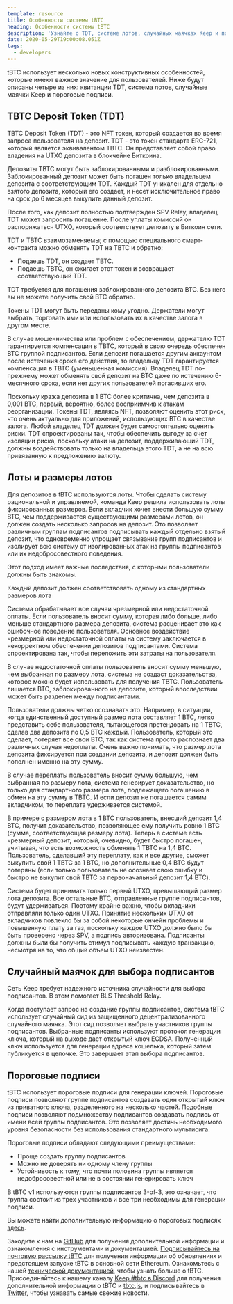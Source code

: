 ```yaml
---
template: resource
title: Особенности системы tBTC
heading: Особенности системы tBTC
description: 'Узнайте о TDT, системе лотов, случайных маячках Keep и пороговых подписях.'
date: 2020-05-29T19:00:08.051Z
tags:
  - developers
---
```

tBTC использует несколько новых конструктивных особенностей, которые имеют важное значение для пользователей. Ниже будут описаны четыре из них: квитанции TDT, система лотов, случайные маячки Keep и пороговые подписи.

## TBTC Deposit Token (TDT)

TBTC Deposit Token (TDT) - это NFT токен, который создается во время запроса пользователя на депозит. TDT - это токен стандарта ERC-721, который является эквивалентом TBTC. Он представляет собой право владения на UTXO депозита в блокчейне Биткоина.

Депозиты TBTC могут быть заблокированными и разблокированными. Заблокированный депозит может быть погашен только владельцем депозита с соответствующим TDT. Каждый TDT уникален для отдельно взятого депозита, который его создает, и несет исключительное право на срок до 6 месяцев выкупить данный депозит.

После того, как депозит полностью подтвержден SPV Relay, владелец TDT может запросить погашение. После уплаты комиссий он распоряжаться UTXO, который соответствует депозиту в Биткоин сети.

TDT и TBTC взаимозаменяемы; с помощью специального смарт-контракта можно обменять TDT на TBTC и обратно:

* Подаешь TDT, он создает TBTC.
* Подаешь TBTC, он сжигает этот токен и возвращает соответствующий TDT.

TDT требуется для погашения заблокированного депозита BTC. Без него вы не можете получить свой BTC обратно.

Токены TDT могут быть переданы кому угодно. Держатели могут выбрать, торговать ими или использовать их в качестве залога в другом месте.

В случае мошенничества или проблем с обеспечением, держателю TDT гарантируется компенсация в TBTC, который в свою очередь обеспечен BTC группой подписантов. Если депозит погашается другим аккаунтом после истечения срока его действия, то владельцу TDT гарантируется компенсация в TBTC (уменьшенная комиссия). Владелец TDT по-прежнему может обменять свой депозит на BTC даже по истечению 6-месячного срока, если нет других пользователей погасивших его.

Поскольку кража депозита в 1 BTC более критична, чем депозита в 0,001 BTC, первый, вероятно, более восприимчив к атакам реорганизации. Токены TDT, являясь NFT, позволяют оценить этот риск, что очень актуально для приложений, использующих BTC в качестве залога. Любой владелец TDT должен будет самостоятельно оценить риски. TDT спроектированы так, чтобы обеспечить выгоду за счет изоляции риска, поскольку атаки на депозит, поддерживающий TDT, должны воздействовать только на владельца этого TDT, а не на всю привязанную к предложению валюту.

## Лоты и размеры лотов

Для депозитов в tBTC используются лоты. Чтобы сделать систему рациональной и управляемой, команда Keep решила использовать лоты фиксированных размеров. Если вкладчик хочет внести большую сумму BTC, чем поддерживается существующими размерами лотов, он должен создать несколько запросов на депозит. Это позволяет различным группам подписантов подписывать каждый отдельно взятый депозит, что одновременно упрощает связывание групп подписантов и изолирует всю систему от изолированных атак на группы подписантов или их недобросовестного поведения.

Этот подход имеет важные последствия, с которыми пользователи должны быть знакомы.

Каждый депозит должен соответствовать одному из стандартных размеров лота

Система обрабатывает все случаи чрезмерной или недостаточной оплаты. Если пользователь вносит сумму, которая либо больше, либо меньше стандартного размера депозита, система расценивает это как ошибочное поведение пользователя. Основное воздействие чрезмерной или недостаточной оплаты на систему заключается в некорректном обеспечении депозитов подписантами. Система спроектирована так, чтобы переложить эти затраты на пользователя.

В случае недостаточной оплаты пользователь вносит сумму меньшую, чем выбранная по размеру лота, система не создаст доказательства, которое можно будет использовать для получения TBTC. Пользователь лишается BTC, заблокированного на депозите, который впоследствии может быть разделен между подписантами.

Пользователи должны четко осознавать это. Например, в ситуации, когда единственный доступный размер лота составляет 1 BTC, легко представить себе пользователя, пытающегося претендовать на 1 TBTC, сделав два депозита по 0,5 BTC каждый. Пользователь, который это сделает, потеряет все свои BTC, так как система просто распознает два различных случая недоплаты. Очень важно понимать, что размер лота депозита фиксируется при создании депозита, и депозит должен быть пополнен именно на эту сумму.

В случае переплаты пользователь вносит сумму большую, чем выбранная по размеру лота, система генерирует доказательство, но только для стандартного размера лота, подлежащего погашению в обмен на эту сумму в TBTC. И если депозит не погашается самим вкладчиком, то переплата удерживается системой.

В примере с размером лота в 1 BTC пользователь, внесший депозит 1,4 BTC, получит доказательство, позволяющее ему получить ровно 1 BTC (сумма, соответствующая размеру лота). Теперь в системе есть чрезмерный депозит, который, очевидно, будет быстро погашен, учитывая, что есть возможность обменять 1 TBTC на 1,4 BTC. Пользователь, сделавший эту переплату, как и все другие, сможет выкупить свой 1 TBTC за 1 BTC, но дополнительные 0,4 BTC будут потеряны (если только пользователь не осознает свою ошибку и быстро не выкупит свой TBTC за первоначальный депозит 1,4 BTC).

Система будет принимать только первый UTXO, превышающий размер лота депозита. Все остальные BTC, отправленные группе подписантов, будут удерживаться. Поэтому крайне важно, чтобы вкладчики отправляли только один UTXO. Принятие нескольких UTXO от вкладчиков повлекло бы за собой некоторые ончейн проблемы и повышенную плату за газ, поскольку каждое UTXO должно было бы быть проверено через SPV, а подпись авторизована. Подписанты должны были бы получить стимул подписывать каждую транзакцию, несмотря на то, что общий объем UTXO неизвестен.

## Случайный маячок для выбора подписантов

Сеть Keep требует надежного источника случайности для выбора подписантов. В этом помогает BLS Threshold Relay.

Когда поступает запрос на создание группы подписантов, система tBTC использует случайный сид из защищенного децентрализованного случайного маячка. Этот сид позволяет выбрать участников группы подписантов. Выбранные подписанты используют протокол генерации ключа, который на выходе дает открытый ключ ECDSA. Полученный ключ используется для генерации адреса кошелька, который затем публикуется в цепочке. Это завершает этап выбора подписантов.

## Пороговые подписи

tBTC использует пороговые подписи для генерации ключей. Пороговые подписи позволяют группе подписантов создавать один открытый ключ из приватного ключа, разделенного на несколько частей. Подобные подписи позволяют подмножеству подписантов создавать подпись от имени всей группы подписантов. Это позволяет достичь необходимого уровня безопасности без использования стандартного мультисига.

Пороговые подписи обладают следующими преимуществами:

* Проще создать группу подписантов
* Можно не доверять ни одному члену группы
* Устойчивость к тому, что почти половина группы является недобросовестной или не в состоянии генерировать ключ

В tBTC v1 используются группы подписантов 3-of-3, это означает, что группа состоит из трех участников и все три необходимы для генерации подписи.

Вы можете найти дополнительную информацию о пороговых подписях [здесь](https://blog.keep.network/threshold-signatures-ff2c2b98d9c7).

Заходите к нам на [GitHub](https://github.com/keep-network/tbtc) для получения дополнительной информации и ознакомления с инструментами и документацией. [Подписывайтесь на почтовую рассылку tBTC](https://tbtc.network/#mailing-list) для получения информации об обновлениях и предстоящем запуске tBTC в основной сети Ethereum. Ознакомьтесь с нашей [технической документацией](http://docs.keep.network/tbtc/index.pdf), чтобы узнать больше о tBTC. Присоединяйтесь к нашему каналу [Keep #tbtc в Discord](https://discord.gg/wYezN7v) для получения дополнительной информации о tBTC и [tbtc.js](https://tbtc.network/news/2020-02-14-announcing-tbtc-js), и подписывайтесь в [Twitter](https://twitter.com/search?q=%22%23tbtc%22&src=typed_query), чтобы узнавать самые свежие новости.
